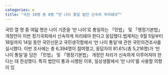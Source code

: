 ```yaml
---
categories: e
title: "국민 10명 중 8명 “만 나이 통일 법안 신속히 처리돼야”"
---
```

국민 열 명 중 여덟 명은 나이 기준을 ‘만 나이’로 통일하는 「민법」 및 「행정기본법」 개정안이 이번 정기국회에서 신속하게 처리돼야 한다고 응답했다.법제처는 9월 5일부터 18일까지 14일 동안 국민신문고 국민생각함에서 ‘만 나이 통일’에 관한 국민의견조사를 실시했다. 이번 조사에는 총 6,394명이 참여했고, 응답자의 81.6%(총 5,216명)가 ‘만 나이 통일’을 담은 「민법」 및 「행정기본법」 개정안 처리가 신속하게 이루어져야 한다는 데 찬성했다. 특히 법안이 통과·시행된 이후, 일상생활에서 ‘만 나이’를 사용할 의향이 있